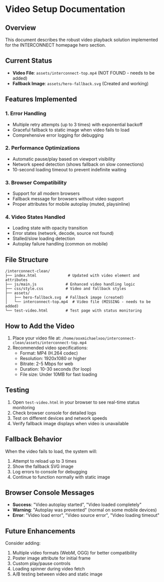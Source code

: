 # Video Setup Documentation

## Overview
This document describes the robust video playback solution implemented for the INTERCONNECT homepage hero section.

## Current Status
- **Video File**: `assets/interconnect-top.mp4` (NOT FOUND - needs to be added)
- **Fallback Image**: `assets/hero-fallback.svg` (Created and working)

## Features Implemented

### 1. Error Handling
- Multiple retry attempts (up to 3 times) with exponential backoff
- Graceful fallback to static image when video fails to load
- Comprehensive error logging for debugging

### 2. Performance Optimizations
- Automatic pause/play based on viewport visibility
- Network speed detection (shows fallback on slow connections)
- 10-second loading timeout to prevent indefinite waiting

### 3. Browser Compatibility
- Support for all modern browsers
- Fallback message for browsers without video support
- Proper attributes for mobile autoplay (muted, playsinline)

### 4. Video States Handled
- Loading state with opacity transition
- Error states (network, decode, source not found)
- Stalled/slow loading detection
- Autoplay failure handling (common on mobile)

## File Structure

```
/interconnect-clean/
├── index.html              # Updated with video element and attributes
├── js/main.js             # Enhanced video handling logic
├── css/style.css          # Video and fallback styles
├── assets/
│   ├── hero-fallback.svg  # Fallback image (created)
│   └── interconnect-top.mp4  # Video file (MISSING - needs to be added)
└── test-video.html        # Test page with status monitoring
```

## How to Add the Video

1. Place your video file at: `/home/ooxmichaelxoo/interconnect-clean/assets/interconnect-top.mp4`
2. Recommended video specifications:
   - Format: MP4 (H.264 codec)
   - Resolution: 1920x1080 or higher
   - Bitrate: 2-5 Mbps for web
   - Duration: 10-30 seconds (for loop)
   - File size: Under 10MB for fast loading

## Testing

1. Open `test-video.html` in your browser to see real-time status monitoring
2. Check browser console for detailed logs
3. Test on different devices and network speeds
4. Verify fallback image displays when video is unavailable

## Fallback Behavior

When the video fails to load, the system will:
1. Attempt to reload up to 3 times
2. Show the fallback SVG image
3. Log errors to console for debugging
4. Continue to function normally with static image

## Browser Console Messages

- **Success**: "Video autoplay started", "Video loaded completely"
- **Warning**: "Autoplay was prevented" (normal on some mobile devices)
- **Error**: "Video load error", "Video source error", "Video loading timeout"

## Future Enhancements

Consider adding:
1. Multiple video formats (WebM, OGG) for better compatibility
2. Poster image attribute for initial frame
3. Custom play/pause controls
4. Loading spinner during video fetch
5. A/B testing between video and static image